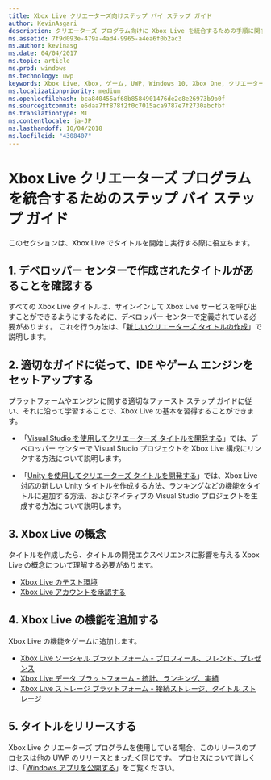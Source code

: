 ```yaml
---
title: Xbox Live クリエーターズ向けステップ バイ ステップ ガイド
author: KevinAsgari
description: クリエーターズ プログラム向けに Xbox Live を統合するための手順に関するガイドラインについて説明します。
ms.assetid: 7f9d093e-479a-4ad4-9965-a4ea6f0b2ac3
ms.author: kevinasg
ms.date: 04/04/2017
ms.topic: article
ms.prod: windows
ms.technology: uwp
keywords: Xbox Live, Xbox, ゲーム, UWP, Windows 10, Xbox One, クリエーター
ms.localizationpriority: medium
ms.openlocfilehash: bca840455af68b8584901476de2e8e26973b9b0f
ms.sourcegitcommit: e6daa7ff878f2f0c7015aca9787e7f2730abcfbf
ms.translationtype: MT
ms.contentlocale: ja-JP
ms.lasthandoff: 10/04/2018
ms.locfileid: "4308407"
---
```

# <a name="step-by-step-guide-to-integrate-xbox-live-creators-program"></a>Xbox Live クリエーターズ プログラムを統合するためのステップ バイ ステップ ガイド

このセクションは、Xbox Live でタイトルを開始し実行する際に役立ちます。

## <a name="1-ensure-you-have-a-title-created-on-dev-center"></a>1. デベロッパー センターで作成されたタイトルがあることを確認する
すべての Xbox Live タイトルは、サインインして Xbox Live サービスを呼び出すことができるようにするために、デベロッパー センターで定義されている必要があります。  これを行う方法は、「[新しいクリエーターズ タイトルの作成](create-and-test-a-new-creators-title.md)」で説明します。

## <a name="2-follow-the-appropriate-guide-to-setup-your-ide-or-game-engine"></a>2. 適切なガイドに従って、IDE やゲーム エンジンをセットアップする
プラットフォームやエンジンに関する適切なファースト ステップ ガイドに従い、それに沿って学習することで、Xbox Live の基本を習得することができます。

* 「[Visual Studio を使用してクリエーターズ タイトルを開発する](develop-creators-title-with-visual-studio.md)」では、デベロッパー センターで Visual Studio プロジェクトを Xbox Live 構成にリンクする方法について説明します。

* 「[Unity を使用してクリエーターズ タイトルを開発する](develop-creators-title-with-unity.md)」では、Xbox Live 対応の新しい Unity タイトルを作成する方法、ランキングなどの機能をタイトルに追加する方法、およびネイティブの Visual Studio プロジェクトを生成する方法について説明します。

## <a name="3-xbox-live-concepts"></a>3. Xbox Live の概念
タイトルを作成したら、タイトルの開発エクスペリエンスに影響を与える Xbox Live の概念について理解する必要があります。

- [Xbox Live のテスト環境](../xbox-live-sandboxes.md)
- [Xbox Live アカウントを承認する](authorize-xbox-live-accounts.md)

## <a name="4-add-xbox-live-features"></a>4. Xbox Live の機能を追加する

Xbox Live の機能をゲームに追加します。

- [Xbox Live ソーシャル プラットフォーム - プロフィール、フレンド、プレゼンス](../social-platform/social-platform.md)
- [Xbox Live データ プラットフォーム - 統計、ランキング、実績](../data-platform/data-platform.md)
- [Xbox Live ストレージ プラットフォーム - 接続ストレージ、タイトル ストレージ](../storage-platform/storage-platform.md)

## <a name="5-release-your-title"></a>5. タイトルをリリースする

Xbox Live クリエーターズ プログラムを使用している場合、このリリースのプロセスは他の UWP のリリースとまったく同じです。  プロセスについて詳しくは、「[Windows アプリを公開する](https://developer.microsoft.com/en-us/store/publish-apps)」をご覧ください。
